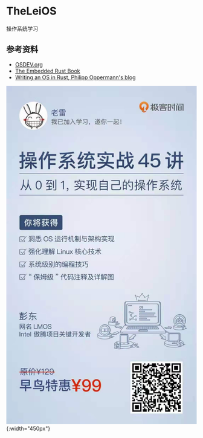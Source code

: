 # TheLeiOS

操作系统学习

## 参考资料

- [OSDEV.org](https://wiki.osdev.org/Tutorials)
- [The Embedded Rust Book](https://docs.rust-embedded.org/book/index.html)
- [Writing an OS in Rust, Philipp Oppermann's blog](https://os.phil-opp.com/)

![操作系统实战45讲](geekbang-411.jpg){:width="450px"}
